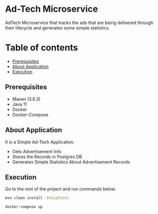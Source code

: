 # Ad-Tech Microservice
AdTech Microservice that tracks the ads that are being delivered through their lifecycle and generates some simple statistics.

Table of contents
=================
<!--ts-->
   * [Prerequisites](#prerequisites)
   * [About Application](#about-application)
   * [Execution](#execution)
<!--te-->

## Prerequisites
 * Maven (3.6.3)
 * Java 11
 * Docker
 * Docker-Compose

## About Application
It is a Simple Ad-Tech Application.
 * Gets Advertisement Info
 * Stores the Records in Postgres DB
 * Generates Simple Statistics About Advertisement Records
 
## Execution
Go to the root of the project and run commands below. 
```Bash
mvn clean install -DskipTests
```

```Bash
docker-compose up
```


